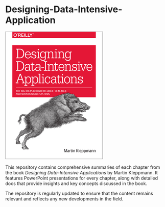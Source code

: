 # Designing-Data-Intensive-Application

![Book Cover](./BookCover.jpg)

This repository contains comprehensive summaries of each chapter from the book *Designing Data-Intensive Applications* by Martin Kleppmann. It features PowerPoint presentations for every chapter, along with detailed docs that provide insights and key concepts discussed in the book. 

The repository is regularly updated to ensure that the content remains relevant and reflects any new developments in the field.
